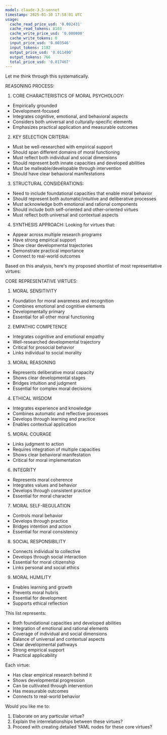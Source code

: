```yaml
---
model: claude-3.5-sonnet
timestamp: 2025-01-10 17:58:01 UTC
usage:
  cache_read_price_usd: '0.002431'
  cache_read_tokens: 8103
  cache_write_price_usd: '0.000000'
  cache_write_tokens: 0
  input_price_usd: '0.003546'
  input_tokens: 1182
  output_price_usd: '0.011490'
  output_tokens: 766
  total_price_usd: '0.017467'
---
```


Let me think through this systematically.

REASONING PROCESS:

1. CORE CHARACTERISTICS OF MORAL PSYCHOLOGY:
- Empirically grounded
- Development-focused
- Integrates cognitive, emotional, and behavioral aspects
- Considers both universal and culturally-specific elements
- Emphasizes practical application and measurable outcomes

2. KEY SELECTION CRITERIA:
- Must be well-researched with empirical support
- Should span different domains of moral functioning
- Must reflect both individual and social dimensions
- Should represent both innate capacities and developed abilities
- Must be malleable/developable through intervention
- Should have clear behavioral manifestations

3. STRUCTURAL CONSIDERATIONS:
- Need to include foundational capacities that enable moral behavior
- Should represent both automatic/intuitive and deliberative processes
- Must acknowledge both emotional and rational components
- Should include both self-oriented and other-oriented virtues
- Must reflect both universal and contextual aspects

4. SYNTHESIS APPROACH:
Looking for virtues that:
- Appear across multiple research programs
- Have strong empirical support
- Show clear developmental trajectories
- Demonstrate practical importance
- Connect to real-world outcomes

Based on this analysis, here's my proposed shortlist of most representative virtues:

CORE REPRESENTATIVE VIRTUES:

1. MORAL SENSITIVITY
- Foundation for moral awareness and recognition
- Combines emotional and cognitive elements
- Developmentally primary
- Essential for all other moral functioning

2. EMPATHIC COMPETENCE
- Integrates cognitive and emotional empathy
- Well-researched developmental trajectory
- Critical for prosocial behavior
- Links individual to social morality

3. MORAL REASONING
- Represents deliberative moral capacity
- Shows clear developmental stages
- Bridges intuition and judgment
- Essential for complex moral decisions

4. ETHICAL WISDOM
- Integrates experience and knowledge
- Combines automatic and reflective processes
- Develops through learning and practice
- Enables contextual application

5. MORAL COURAGE
- Links judgment to action
- Requires integration of multiple capacities
- Shows clear behavioral manifestation
- Critical for moral implementation

6. INTEGRITY
- Represents moral coherence
- Integrates values and behavior
- Develops through consistent practice
- Essential for moral character

7. MORAL SELF-REGULATION
- Controls moral behavior
- Develops through practice
- Bridges intention and action
- Essential for moral consistency

8. SOCIAL RESPONSIBILITY
- Connects individual to collective
- Develops through social interaction
- Essential for moral citizenship
- Links personal and social ethics

9. MORAL HUMILITY
- Enables learning and growth
- Prevents moral hubris
- Essential for development
- Supports ethical reflection

This list represents:
- Both foundational capacities and developed abilities
- Integration of emotional and rational elements
- Coverage of individual and social dimensions
- Balance of universal and contextual aspects
- Clear developmental pathways
- Strong empirical support
- Practical applicability

Each virtue:
- Has clear empirical research behind it
- Shows developmental progression
- Can be cultivated through intervention
- Has measurable outcomes
- Connects to real-world behavior

Would you like me to:
1. Elaborate on any particular virtue?
2. Explain the interrelationships between these virtues?
3. Proceed with creating detailed YAML nodes for these core virtues?